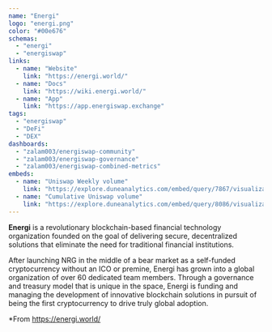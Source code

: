 ```yaml
---
name: "Energi"
logo: "energi.png"
color: "#00e676"
schemas:
  - "energi"
  - "energiswap"
links:
  - name: "Website"
    link: "https://energi.world/"
  - name: "Docs"
    link: "https://wiki.energi.world/"
  - name: "App"
    link: "https://app.energiswap.exchange"
tags:
  - "energiswap"
  - "DeFi"
  - "DEX"
dashboards:
  - "zalam003/energiswap-community"
  - "zalam003/energiswap-governance"
  - "zalam003/energiswap-combined-metrics"
embeds:
  - name: "Uniswap Weekly volume"
    link: "https://explore.duneanalytics.com/embed/query/7867/visualization/15678?api_key=0jqZBJ3gFo2akmqhcBPwCgG11dXEDey8m3NlkvF6" 
  - name: "Cumulative Uniswap volume"
    link: "https://explore.duneanalytics.com/embed/query/8086/visualization/16180?api_key=AfneRAzINw7GQeEOYd6ixGKZUL8A0RfalGTXvmEP" 
---
```

**Energi** is a revolutionary blockchain-based financial technology organization founded on the goal of delivering secure, decentralized solutions that eliminate the need for traditional financial institutions. 


After launching NRG in the middle of a bear market as a self-funded cryptocurrency without an ICO or premine, Energi has grown into a global organization of over 60 dedicated team members. Through a governance and treasury model that is unique in the space, Energi is funding and managing the development of innovative blockchain solutions in pursuit of being the first cryptocurrency to drive truly global adoption.

*From https://energi.world/

